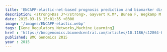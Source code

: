 ```yaml
---
title: 'ENCAPP-elastic-net-based prognosis prediction and biomarker discovery for human cancers'
description: <strong>Das J*</strong>, Gayvert K.M*, Bunea F, Wegkamp M.H, Yu H
date: 2015-03-16 15:01:35 +0300
image: '/images/ENCAPP-elastic.webp'
tags: [Gene_Regulatory_Networks,Machine_Learning]
href : 'https://bmcgenomics.biomedcentral.com/articles/10.1186/s12864-015-1465-9'
published: BMC Genomics 2015
year : 2015
---
```

